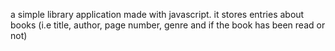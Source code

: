 a simple library application made with javascript. it stores entries about books
(i.e title, author, page number, genre and if the book has been read or not)
